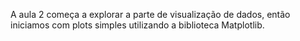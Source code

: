 A aula 2 começa a explorar a parte de visualização de dados, então iniciamos com plots simples utilizando a biblioteca Matplotlib.
